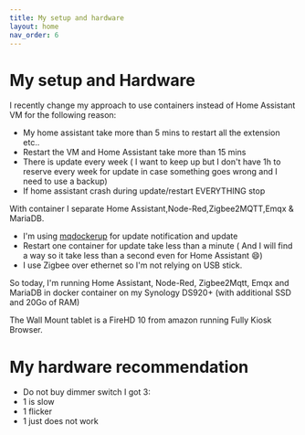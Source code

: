 ```yaml
---
title: My setup and hardware
layout: home
nav_order: 6
---
```



# My setup and Hardware

I recently change my approach to use containers instead of Home Assistant VM for the following reason:
- My home assistant take more than 5 mins to restart all the extension etc..
- Restart the VM and Home Assistant take more than 15 mins
- There is update every week ( I want to keep up but I don't have 1h to reserve every week for update in case something goes wrong and I need to use a backup)
- If home assistant crash during update/restart EVERYTHING stop

With container I separate Home Assistant,Node-Red,Zigbee2MQTT,Emqx & MariaDB.
- I'm using [mqdockerup](https://github.com/MichelFR/MqDockerUp) for update notification and update
- Restart one container for update take less than a minute ( And I will find a way so it take less than a second even for Home Assistant 😄)
- I use Zigbee over ethernet so I'm not relying on USB stick.

So today, I'm running Home Assistant, Node-Red, Zigbee2Mqtt, Emqx and MariaDB in docker container on my Synology DS920+ (with additional SSD and 20Go of RAM)

The Wall Mount tablet is a FireHD 10 from amazon running Fully Kiosk Browser.

# My hardware recommendation

- Do not buy dimmer switch
I got 3: 
- 1 is slow
- 1 flicker
- 1 just does not work

